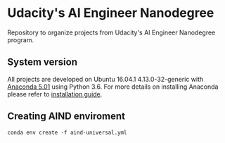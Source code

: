 # Udacity's AI Engineer Nanodegree
Repository to organize projects from Udacity's AI Engineer Nanodegree program.

## System version
All projects are developed on Ubuntu 16.04.1 4.13.0-32-generic with
 [Anaconda 5.01](https://www.anaconda.com/) using Python 3.6. 
 For more details on installing Anaconda please refer to 
 [installation guide](https://docs.anaconda.com/anaconda/install/linux).

## Creating AIND enviroment
```
conda env create -f aind-universal.yml
```

